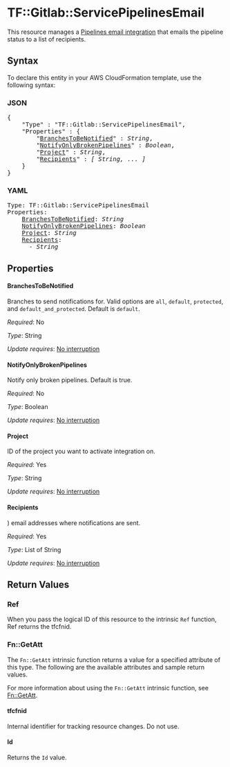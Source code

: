 # TF::Gitlab::ServicePipelinesEmail

This resource manages a [Pipelines email integration](https://docs.gitlab.com/ee/user/project/integrations/overview.html#integrations-listing) that emails the pipeline status to a list of recipients.

## Syntax

To declare this entity in your AWS CloudFormation template, use the following syntax:

### JSON

<pre>
{
    "Type" : "TF::Gitlab::ServicePipelinesEmail",
    "Properties" : {
        "<a href="#branchestobenotified" title="BranchesToBeNotified">BranchesToBeNotified</a>" : <i>String</i>,
        "<a href="#notifyonlybrokenpipelines" title="NotifyOnlyBrokenPipelines">NotifyOnlyBrokenPipelines</a>" : <i>Boolean</i>,
        "<a href="#project" title="Project">Project</a>" : <i>String</i>,
        "<a href="#recipients" title="Recipients">Recipients</a>" : <i>[ String, ... ]</i>
    }
}
</pre>

### YAML

<pre>
Type: TF::Gitlab::ServicePipelinesEmail
Properties:
    <a href="#branchestobenotified" title="BranchesToBeNotified">BranchesToBeNotified</a>: <i>String</i>
    <a href="#notifyonlybrokenpipelines" title="NotifyOnlyBrokenPipelines">NotifyOnlyBrokenPipelines</a>: <i>Boolean</i>
    <a href="#project" title="Project">Project</a>: <i>String</i>
    <a href="#recipients" title="Recipients">Recipients</a>: <i>
      - String</i>
</pre>

## Properties

#### BranchesToBeNotified

Branches to send notifications for. Valid options are `all`, `default`, `protected`, and `default_and_protected`. Default is `default`.

_Required_: No

_Type_: String

_Update requires_: [No interruption](https://docs.aws.amazon.com/AWSCloudFormation/latest/UserGuide/using-cfn-updating-stacks-update-behaviors.html#update-no-interrupt)

#### NotifyOnlyBrokenPipelines

Notify only broken pipelines. Default is true.

_Required_: No

_Type_: Boolean

_Update requires_: [No interruption](https://docs.aws.amazon.com/AWSCloudFormation/latest/UserGuide/using-cfn-updating-stacks-update-behaviors.html#update-no-interrupt)

#### Project

ID of the project you want to activate integration on.

_Required_: Yes

_Type_: String

_Update requires_: [No interruption](https://docs.aws.amazon.com/AWSCloudFormation/latest/UserGuide/using-cfn-updating-stacks-update-behaviors.html#update-no-interrupt)

#### Recipients

) email addresses where notifications are sent.

_Required_: Yes

_Type_: List of String

_Update requires_: [No interruption](https://docs.aws.amazon.com/AWSCloudFormation/latest/UserGuide/using-cfn-updating-stacks-update-behaviors.html#update-no-interrupt)

## Return Values

### Ref

When you pass the logical ID of this resource to the intrinsic `Ref` function, Ref returns the tfcfnid.

### Fn::GetAtt

The `Fn::GetAtt` intrinsic function returns a value for a specified attribute of this type. The following are the available attributes and sample return values.

For more information about using the `Fn::GetAtt` intrinsic function, see [Fn::GetAtt](https://docs.aws.amazon.com/AWSCloudFormation/latest/UserGuide/intrinsic-function-reference-getatt.html).

#### tfcfnid

Internal identifier for tracking resource changes. Do not use.

#### Id

Returns the <code>Id</code> value.


